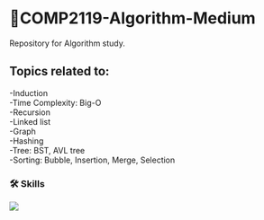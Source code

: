 # 🌌COMP2119-Algorithm-Medium

Repository for Algorithm study.

## Topics related to:

-Induction   
-Time Complexity: Big-O   
-Recursion   
-Linked list   
-Graph   
-Hashing   
-Tree: BST, AVL tree   
-Sorting: Bubble, Insertion, Merge, Selection   

### 🛠 Skills

<img src="https://img.shields.io/badge/python-3776AB?style=for-the-badge&logo=python&logoColor=white">
